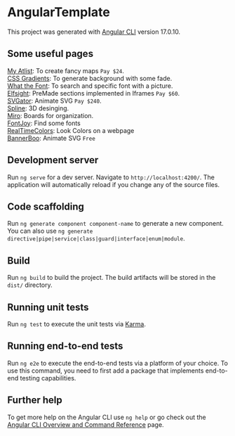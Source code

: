 # AngularTemplate

This project was generated with [Angular CLI](https://github.com/angular/angular-cli) version 17.0.10.

## Some useful pages

[My Atlist](https://my.atlist.com/map/ea593591-de3c-4a07-be50-bd4c47eb8294): To create fancy maps `Pay $24`. \
[CSS Gradients](https://cssgradient.io/): To generate background with some fade. \
[What the Font](https://www.myfonts.com/pages/whatthefont): To search and specific font with a picture. \
[Elfsight](https://dash.elfsight.com/apps/countdown-timer?installTab=website): PreMade sections implemented in Iframes `Pay $60`. \
[SVGator](https://app.svgator.com/auth/login?url=%2Feditor#/): Animate SVG `Pay $240`. \
[Spline](https://app.spline.design/): 3D desinging. \
[Miro](https://miro.com/app/board/uXjVKQvZcOY=/): Boards for organization.\
[FontJoy](https://fontjoy.com/): Find some fonts\
[RealTimeColors](https://www.realtimecolors.com/): Look Colors on a webpage\
[BannerBoo](https://svganimator.bannerboo.com/): Animate SVG `Free`

## Development server

Run `ng serve` for a dev server. Navigate to `http://localhost:4200/`. The application will automatically reload if you change any of the source files.

## Code scaffolding

Run `ng generate component component-name` to generate a new component. You can also use `ng generate directive|pipe|service|class|guard|interface|enum|module`.

## Build

Run `ng build` to build the project. The build artifacts will be stored in the `dist/` directory.

## Running unit tests

Run `ng test` to execute the unit tests via [Karma](https://karma-runner.github.io).

## Running end-to-end tests

Run `ng e2e` to execute the end-to-end tests via a platform of your choice. To use this command, you need to first add a package that implements end-to-end testing capabilities.

## Further help

To get more help on the Angular CLI use `ng help` or go check out the [Angular CLI Overview and Command Reference](https://angular.io/cli) page.

